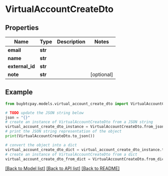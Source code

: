 # VirtualAccountCreateDto


## Properties

Name | Type | Description | Notes
------------ | ------------- | ------------- | -------------
**email** | **str** |  | 
**name** | **str** |  | 
**external_id** | **str** |  | 
**note** | **str** |  | [optional] 

## Example

```python
from buybtcpay.models.virtual_account_create_dto import VirtualAccountCreateDto

# TODO update the JSON string below
json = "{}"
# create an instance of VirtualAccountCreateDto from a JSON string
virtual_account_create_dto_instance = VirtualAccountCreateDto.from_json(json)
# print the JSON string representation of the object
print(VirtualAccountCreateDto.to_json())

# convert the object into a dict
virtual_account_create_dto_dict = virtual_account_create_dto_instance.to_dict()
# create an instance of VirtualAccountCreateDto from a dict
virtual_account_create_dto_from_dict = VirtualAccountCreateDto.from_dict(virtual_account_create_dto_dict)
```
[[Back to Model list]](../README.md#documentation-for-models) [[Back to API list]](../README.md#documentation-for-api-endpoints) [[Back to README]](../README.md)


